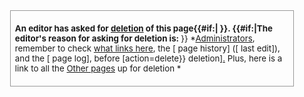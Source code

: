 <div name="Deletion notice" class="notice" id="delete" style="margin:0 5%; padding:.5em; background:{{{bgcolor|#FEE}}}; border:1px solid #999; text-align:left; font-size:95%;">

**An editor has asked for [deletion](3dbrew:Deletion_policy "wikilink")
of this page{{#if:\| }}. {{#if:\|The editor's reason for asking for
deletion is: <i id="delete-reason"> </i>**}} <span class="plainlinks">
*[Administrators](Administrators "wikilink"), remember to check [what
links here](Special:Whatlinkshere/{{FULLPAGENAMEE}} "wikilink"), the \[
page history\] (\[ last edit\]), and the \[ page log\], before
\[action=delete}} deletion\][.](Template:Db-reason "wikilink")
Plus, here is a link to all the [Other
pages](Special:WhatLinksHere/Template:Delete "wikilink") up for deletion
*</span>

</div>